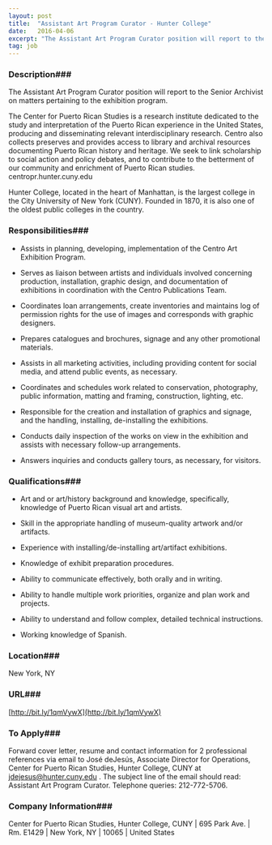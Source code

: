```yaml
---
layout: post
title:  "Assistant Art Program Curator - Hunter College"
date:   2016-04-06
excerpt: "The Assistant Art Program Curator position will report to the Senior Archivist on matters pertaining to the exhibition program. The Center for Puerto Rican Studies is a research institute dedicated to the study and interpretation of the Puerto Rican experience in the United States, producing and disseminating relevant interdisciplinary research...."
tag: job
---
```


### Description###

The Assistant Art Program Curator position will report to the Senior Archivist on matters pertaining to the exhibition program.

The Center for Puerto Rican Studies is a research institute dedicated to the study and interpretation of the Puerto Rican experience in the United States, producing and disseminating relevant interdisciplinary research. Centro also collects preserves and provides access to library and archival resources documenting Puerto Rican history and heritage. We seek to link scholarship to social action and policy debates, and to contribute to the betterment of our community and enrichment of Puerto Rican studies. centropr.hunter.cuny.edu

Hunter College, located in the heart of Manhattan, is the largest college in the City University of New York (CUNY). Founded in 1870, it is also one of the oldest public colleges in the country.


### Responsibilities###

* Assists in planning, developing, implementation of the Centro Art Exhibition Program.

* Serves as liaison between artists and individuals involved concerning production, installation, graphic design, and documentation of exhibitions in coordination with the Centro Publications Team.

* Coordinates loan arrangements, create inventories and maintains log of permission rights for the use of images and corresponds with graphic designers.

* Prepares catalogues and brochures, signage and any other promotional materials.

* Assists in all marketing activities, including providing content for social media, and attend public events, as necessary.

* Coordinates and schedules work related to conservation, photography, public information, matting and framing, construction, lighting, etc.

* Responsible for the creation and installation of graphics and signage, and the handling, installing, de-installing the exhibitions.

* Conducts daily inspection of the works on view in the exhibition and assists with necessary follow-up arrangements.

* Answers inquiries and conducts gallery tours, as necessary, for visitors.



### Qualifications###

* Art and or art/history background and knowledge, specifically, knowledge of Puerto Rican visual art and artists.

* Skill in the appropriate handling of museum-quality artwork and/or artifacts.

* Experience with installing/de-installing art/artifact exhibitions.

* Knowledge of exhibit preparation procedures.

* Ability to communicate effectively, both orally and in writing.

* Ability to handle multiple work priorities, organize and plan work and projects.

* Ability to understand and follow complex, detailed technical instructions.

* Working knowledge of Spanish.





### Location###

New York, NY


### URL###

 [http://bit.ly/1qmVywX](http://bit.ly/1qmVywX)

### To Apply###

Forward cover letter, resume and contact information for 2 professional references via email to  José deJesús, Associate Director for Operations, Center for Puerto Rican Studies, Hunter College, CUNY at jdejesus@hunter.cuny.edu  . The subject line of the email should read: Assistant Art Program Curator. Telephone queries: 212-772-5706.


### Company Information###

Center for Puerto Rican Studies, Hunter College, CUNY | 695 Park Ave. | Rm. E1429 | New York, NY | 10065 | United States



